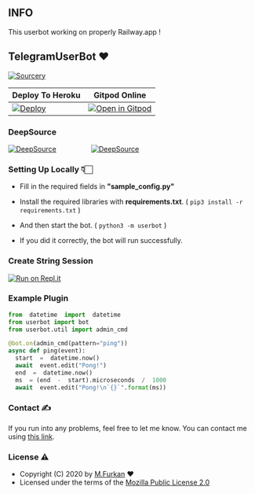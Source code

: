## INFO

This userbot working on properly Railway.app !

## TelegramUserBot ❤️️

[![Sourcery](https://img.shields.io/badge/Sourcery-enabled-brightgreen)](https://sourcery.ai)

|Deploy To Heroku|  Gitpod Online|
|--|--|
| [![Deploy](https://www.herokucdn.com/deploy/button.svg)](https://heroku.com/deploy?template=https://github.com/muhammedfurkan/TelethonUserBot) | [![Open in Gitpod](https://gitpod.io/button/open-in-gitpod.svg)](https://gitpod.io/#https://github.com/mmuhammedfurkan/TelethonUserBot) |

### DeepSource


[![DeepSource](https://deepsource.io/gh/muhammedfurkan/TelethonUserBot.svg/?label=active+issues&show_trend=true)](https://deepsource.io/gh/muhammedfurkan/TelethonUserBot/?ref=repository-badge)&nbsp;&nbsp;&nbsp;&nbsp;&nbsp;&nbsp;&nbsp;&nbsp;&nbsp;&nbsp;&nbsp;&nbsp;&nbsp;&nbsp;&nbsp;&nbsp;&nbsp;&nbsp;[![DeepSource](https://deepsource.io/gh/muhammedfurkan/TelethonUserBot.svg/?label=resolved+issues&show_trend=true)](https://deepsource.io/gh/muhammedfurkan/TelethonUserBot/?ref=repository-badge)


### Setting Up Locally 👇🏻

 - Fill in the required fields in **"sample_config.py"**
 - Install the required libraries with **requirements.txt**.
( `pip3 install -r requirements.txt` )

 - And then start the bot. ( `python3 -m userbot` )
 - If you did it correctly, the bot will run successfully.


### Create String Session

[![Run on Repl.it](https://repl.it/badge/github/jasonalantolbert/replit-badger)](https://repl.it/@furki/telegram-session)

### Example Plugin

  ```python
  from  datetime  import  datetime
from userbot import bot
from userbot.util import admin_cmd

@bot.on(admin_cmd(pattern="ping"))
async def ping(event):
	start  =  datetime.now()
	await  event.edit("Pong!")
	end  =  datetime.now()
	ms  = (end  -  start).microseconds  /  1000
	await  event.edit("Pong!\n`{}`".format(ms))
```

### Contact ✍️
If you run into any problems, feel free to let me know. You can contact me using [this link](https://t.me/By_Azade).

### License ⚠️
-   Copyright (C) 2020 by  [M.Furkan](https://github.com/Muhammedfurkan)  ❤️️
-   Licensed under the terms of the  [Mozilla Public License 2.0](https://github.com/muhammedfurkan/TelethonUserBot/blob/master/LICENSE)
